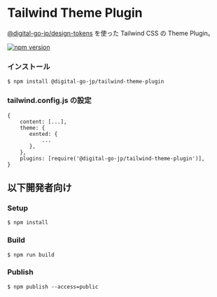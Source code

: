 # Tailwind Theme Plugin

[@digital-go-jp/design-tokens](https://www.npmjs.com/package/@digital-go-jp/design-tokens) を使った Tailwind CSS の Theme Plugin。

[![npm version](https://badge.fury.io/js/@digital-go-jp%2Ftailwind-theme-plugin.svg)](https://badge.fury.io/js/@digital-go-jp%2Ftailwind-theme-plugin)

### インストール

```
$ npm install @digital-go-jp/tailwind-theme-plugin
```

### tailwind.config.js の設定

```
{
    content: [...],
    theme: {
       exnted: {
           ...
       },
    },
    plugins: [require('@digital-go-jp/tailwind-theme-plugin')],
}
```

## 以下開発者向け

### Setup

```
$ npm install
```

### Build

```
$ npm run build
```

### Publish

```
$ npm publish --access=public
```
